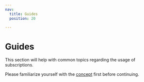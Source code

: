 ```yaml
---
nav:
  title: Guides
  position: 20

---
```


# Guides

This section will help with common topics regarding the usage of subscriptions.

Please familiarize yourself with the [concept](../concept.md) first before continuing.
